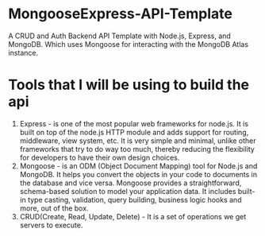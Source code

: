 # MongooseExpress-API-Template
A CRUD and Auth Backend API Template with Node.js, Express, and MongoDB. Which uses Mongoose for interacting with the MongoDB Atlas instance.

# Tools that I will be using to build the api
1. Express - is one of the most popular web frameworks for node.js. It is built on top of the node.js HTTP module and adds support for routing, middleware, view system, etc. It is very simple and minimal, unlike other frameworks that try to do way too much, thereby reducing the flexibility for developers to have their own design choices.
2. Mongoose - is an ODM (Object Document Mapping) tool for Node.js and MongoDB. It helps you convert the objects in your code to documents in the database and vice versa. Mongoose provides a straightforward, schema-based solution to model your application data. It includes built-in type casting, validation, query building, business logic hooks and more, out of the box.
3. CRUD(Create, Read, Update, Delete) - It is a set of operations we get servers to execute.

